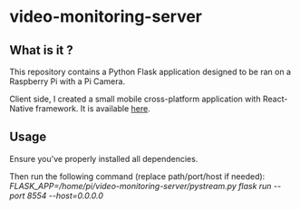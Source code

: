 # video-monitoring-server

## What is it ?

This repository contains a Python Flask application designed to be ran on a Raspberry Pi with a Pi Camera.

Client side, I created a small mobile cross-platform application with React-Native framework. It is available [here](https://github.com/BMatthai/video-monitoring-client-mobile).

## Usage

Ensure you've properly installed all dependencies.

Then run the following command (replace path/port/host if needed):
*FLASK_APP=/home/pi/video-monitoring-server/pystream.py flask run --port 8554 --host=0.0.0.0*




